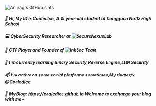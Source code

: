 ![Anurag's GitHub stats](https://github-readme-stats.vercel.app/api?username=r1ng-0&show_icons=true)
##### 👋 Hi, My ID is CoaledIce, A 15 year-old student at Dongguan No.13 High School 
##### 💻 CyberSecurity Researcher at ![SecureNexusLab](https://securenexuslab.github.io)
##### 🚩 CTF Player and Founder of ![InkSec](https://github.com/InkSecurity) Team
##### 🌱 I'm currently learning Binary Security,Reverse Engine,LLM Security
##### 📫 I'm active on some social platforms sometimes,My tiwtter/x @CoaledIce
##### 👋 My Blog: https://coaledice.github.io Welcome to exchange your blog with me~


